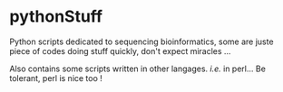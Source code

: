 # pythonStuff
Python scripts dedicated to sequencing bioinformatics, some are juste piece of codes doing stuff quickly, don't expect miracles ... 

Also contains some scripts written in other langages. _i.e._ in perl... Be tolerant, perl is nice too ! 
